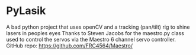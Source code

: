 # PyLasik
A bad python project that uses openCV and a tracking (pan/tilt) rig to shine lasers in peoples eyes
Thanks to Steven Jacobs for the maestro.py class used to control the servos via the Maestro 6 channel servo controller.  GitHub repo: https://github.com/FRC4564/Maestro/
